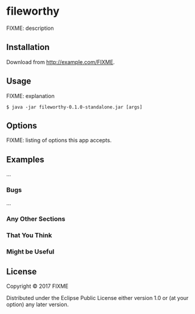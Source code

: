# fileworthy

FIXME: description

## Installation

Download from http://example.com/FIXME.

## Usage

FIXME: explanation

    $ java -jar fileworthy-0.1.0-standalone.jar [args]

## Options

FIXME: listing of options this app accepts.

## Examples

...

### Bugs

...

### Any Other Sections
### That You Think
### Might be Useful

## License

Copyright © 2017 FIXME

Distributed under the Eclipse Public License either version 1.0 or (at
your option) any later version.
